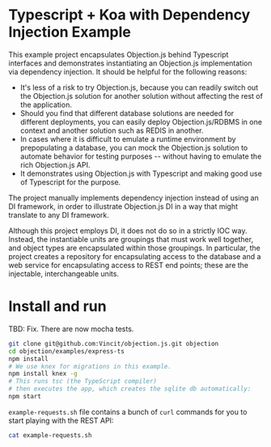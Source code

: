 # Typescript + Koa with Dependency Injection Example

This example project encapsulates Objection.js behind Typescript interfaces and demonstrates instantiating an Objection.js implementation via dependency injection. It should be helpful for the following reasons:

- It's less of a risk to try Objection.js, because you can readily switch out the Objection.js solution for another solution without affecting the rest of the application.
- Should you find that different database solutions are needed for different deployments, you can easily deploy Objection.js/RDBMS in one context and another solution such as REDIS in another.
- In cases where it is difficult to emulate a runtime environment by prepopulating a database, you can mock the Objection.js solution to automate behavior for testing purposes -- without having to emulate the rich Objection.js API.
- It demonstrates using Objection.js with Typescript and making good use of Typescript for the purpose.

The project manually implements dependency injection instead of using an DI framework, in order to illustrate Objection.js DI in a way that might translate to any DI framework.

Although this project employs DI, it does not do so in a strictly IOC way. Instead, the instantiable units are groupings that must work well together, and object types are encapsulated within those groupings. In particular, the project creates a repository for encapsulating access to the database and a web service for encapsulating access to REST end points; these are the injectable, interchangeable units.

# Install and run

TBD: Fix. There are now mocha tests.

```sh
git clone git@github.com:Vincit/objection.js.git objection
cd objection/examples/express-ts
npm install
# We use knex for migrations in this example.
npm install knex -g
# This runs tsc (the TypeScript compiler)
# then executes the app, which creates the sqlite db automatically:
npm start
```

`example-requests.sh` file contains a bunch of `curl` commands for you to start playing with the REST API:

```sh
cat example-requests.sh
```
